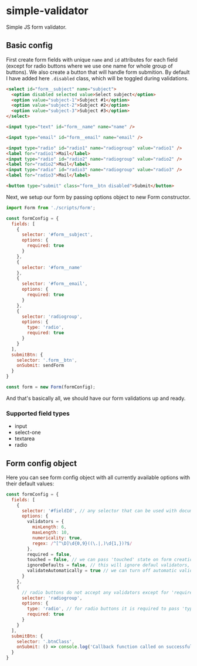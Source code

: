 # simple-validator

Simple JS form validator.

## Basic config

First create form fields with unique `name` and `id` attributes for each field (except for radio buttons where we use one name for whole group of buttons).
We also create a button that will handle form submition. By default I have added here `.disabled` class, which will be toggled during validations.

```html
<select id="form__subject" name="subject">
  <option disabled selected value>Select subject</option>
  <option value="subject-1">Subject #1</option>
  <option value="subject-2">Subject #2</option>
  <option value="subject-3">Subject #3</option>
</select>

<input type="text" id="form__name" name="name" />

<input type="email" id="form__email" name="email" />

<input type="radio" id="radio1" name="radiogroup" value="radio1" />
<label for="radio1">Mail</label>
<input type="radio" id="radio2" name="radiogroup" value="radio2" />
<label for="radio2">Mail</label>
<input type="radio" id="radio3" name="radiogroup" value="radio3" />
<label for="radio3">Mail</label>

<button type="submit" class="form__btn disabled">Submit</button>
```

Next, we setup our form by passing options object to new Form constructor.

```javascript
import Form from './scripts/form';

const formConfig = {
  fields: [
    {
      selector: '#form__subject',
      options: {
        required: true
      }
    },
    {
      selector: '#form__name'
    },
    {
      selector: '#form__email',
      options: {
        required: true
      }
    },
    {
      selector: 'radiogroup',
      options: {
        type: 'radio',
        required: true
      }
    }
  ],
  submitBtn: {
    selector: '.form__btn',
    onSubmit: sendForm
  }
}

const form = new Form(formConfig);
```

And that's basically all, we should have our form validations up and ready.

### Supported field types

- input
- select-one
- textarea
- radio

## Form config object

Here you can see form config object with all currently available options with their default values:

```javascript
const formConfig = {
  fields: [
    {
      selector: '#fieldId', // any selector that can be used with document.querySelector function in JS
      options: {
        validators = {
          minLength: 6,
          maxLength: 10,
          numericality: true,
          regex: /^[^\D]\d{0,9}((\.|,)\d{1,})?$/
        },
        required = false,
        touched = false, // we can pass 'touched' state on form creation if for example we prepopulate form with value
        ignoreDefaults = false, // this will ignore defaul validators, currently applied only to email inputs
        validateAutomatically = true // we can turn off automatic validation if we want to validate only by force
      }
    },
    {
      // radio buttons do not accept any validators except for 'required' option
      selector: 'radiogroup',
      options: {
        type: 'radio', // for radio buttons it is required to pass 'type' option
        required: true
      }
    }
  ],
  submitBtn: {
    selector: '.btnClass',
    onSubmit: () => console.log('Callback function called on successfull form submit')
  }
}
```